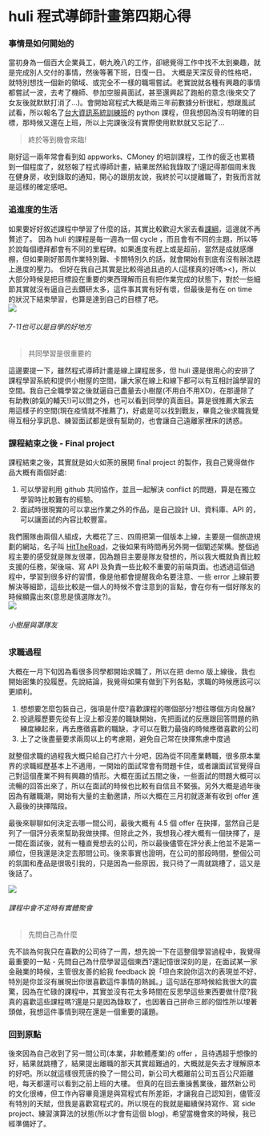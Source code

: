 # huli 程式導師計畫第四期心得

### 事情是如何開始的

當初身為一個百大企業員工，朝九晚八的工作，卻總覺得工作中找不太到樂趣，就是完成別人交付的事情，然後等著下班，日復一日。
大概是天深反骨的性格吧，就特別想找一個新的領域、或完全不一樣的職場嘗試。老實說就各種有興趣的事情都嘗試一波，去考了機師、參加空服員面試，甚至還興起了跑船的意念(後來交了女友後就默默打消了...)。會開始寫程式大概是兩三年前數據分析很紅，想跟風試試看，所以報名了[台大資訊系統訓練班](https://train.csie.ntu.edu.tw/train/)的 python 課程，但我想因為沒有明確的目標，那時候又還在上班，所以上完課後沒有實際使用默默就又忘記了...
> 終於等到機會來臨!

剛好這一兩年常會看到如 appworks、CMoney 的培訓課程，工作的疲乏也累積到一個程度了，就怒報了程式導師計畫，結果居然給我錄取了!還記得那個周末我在健身房，收到錄取的通知，開心的跟朋友說，我終於可以提離職了，對我而言就是這樣的確定感吧。



### 追進度的生活

如果要好好敘述課程中學習了什麼的話，其實比較歡迎大家去看[課綱](https://bootcamp.lidemy.com/)，這邊就不再贅述了。
因為 huli 的課程是每一週為一個 cycle ，而且會有不同的主題，所以等於說每個禮拜都會有不同的里程碑。如果進度有趕上或是超前，當然是成就感爆棚，但如果剛好那周作業特別難、卡關特別久的話，就會開始有到底有沒有辦法趕上進度的壓力。
但好在我自己其實是比較得過且過的人(這樣真的好嗎><)，所以大部分時候是把目標設在重要的東西理解而且有把作業完成的狀態下，對於一些細節其實就沒有逼自己去鑽研太多，這件事其實有好有壞，但最後是有在 on time 的狀況下結束學習，也算是達到自己的目標了吧。
<br>
![](https://i.imgur.com/tBOxfVN.jpg)
###### 7-11也可以是自學的好地方

> 共同學習是很重要的

這邊要提一下，雖然程式導師計畫是線上課程居多，但 huli 還是很用心的安排了課程學習系統和提供小樹屋的空間，讓大家在線上和線下都可以有互相討論學習的空間。我自己全職學習之後就逼自己盡量去小樹屋(不用白不用XD)，在那邊除了有助教(帥氣的輔天!)可以問之外，也可以看到同學的真面目。算是很推薦大家去用這樣子的空間(現在疫情就不推薦了)，好處是可以找到戰友，畢竟之後求職我覺得互相分享訊息、練習面試都是很有幫助的，也會讓自己遠離家裡床的誘惑。

### 課程結束之後 - Final project
課程結束之後，其實就是如火如荼的展開 final project 的製作，我自己覺得做作品大概有兩個好處:
1. 可以學習利用 github 共同協作，並且一起解決 conflict 的問題，算是在獨立學習時比較難有的經驗。
2. 面試時很現實的可以拿出作業之外的作品，是自己設計 UI、資料庫、API 的，可以讓面試的內容比較豐富。

我們團隊由兩個人組成，大概花了三、四周把第一個版本上線，主要是一個旅遊規劃的網站，名子叫 [HitTheRoad](https://yunanpan.github.io/final-project/#/)，之後如果有時間再另外開一個闡述架構。整個過程主要的感受就是隊友很罩，因為題目主要是隊友發想的，所以我大概就負責比較支援的任務，架後端、寫 API 及負責一些比較不重要的前端頁面。也透過這個過程中，學習到很多好的習慣，像是他都會提醒我命名要注意、一些 error 上線前要解決等細節，這些比較是一個人的時候不會注意到的盲點，會在你有一個好隊友的時候顯露出來(意思是慎選隊友?)。
<br>
![](https://i.imgur.com/RsVcMtX.jpg)
###### 小樹屋與罩隊友


### 求職過程
大概在一月下旬因為看很多同學都開始求職了，所以在把 demo 版上線後，我也開始密集的投履歷。先說結論，我覺得如果有做到下列各點，求職的時候應該可以更順利。
1. 想想要怎麼包裝自己，強項是什麼?喜歡課程的哪個部分?想往哪個方向發展?
2. 投遞履歷要先從有上沒上都沒差的職缺開始，先把面試的反應跟回答問題的熟練度練起來，再去應徵喜歡的職缺，才可以在戰力最強的時候應徵喜歡的公司
3. 上了之後盡量要求兩周以上的考慮期，避免自己常在抉擇焦慮中度過

就整個求職的過程我大概只給自己打六十分吧，因為從不同產業轉職，很多原本業界的求職經歷基本上不適用，一開始的面試常會有問題卡住，或者讓面試官覺得自己對這個產業不夠有興趣的情形。大概在面試五間之後，一些面試的問題大概可以流暢的回答出來了，所以在面試的時候也比較有自信且不緊張。另外大概是過年後因為有離職潮，開始有大量的主動邀請，所以大概在三月初就逐漸有收到 offer 進入最後的抉擇階段。

最後來聊聊如何決定去哪一間公司，最後大概有 4.5 個 offer 在抉擇，當然自己是列了一個評分表來幫助我做抉擇。但除此之外，我想我心裡大概有一個抉擇了，是一間在面試後，就有一種直覺想去的公司，所以最後儘管在評分表上他並不是第一順位，但我還是決定去那間公司。後來事實也證明，在公司的那段時間，整個公司的氛圍和產品是很吸引我的，只是因為一些原因，我只待了一周就跳槽了，這又是後話了。

![](https://i.imgur.com/iI8m6SU.jpg)
###### 課程中會不定時有實體聚會

>先問自己為什麼

先不談為何我只在喜歡的公司待了一周，想先說一下在這整個學習過程中，我覺得最重要的一點 - 先問自己為什麼學習這個東西?還記憶很深刻的是，在面試某一家金融業的時候，主管很友善的給我 feedback 說「坦白來說你這次的表現並不好，特別是你並沒有展現出你很喜歡這件事情的熱誠。」這句話在那時候給我很大的震驚，因為在忙碌的課程中，其實並沒有花太多時間在反思學這些東西要做什麼?我真的喜歡這些課程嗎?還是只是因為錄取了，也因著自己拼命三郎的個性所以埋著頭做，我想這件事情到現在還是一個重要的議題。

### 回到原點
後來因為自己收到了另一間公司(本業，非軟體產業)的 offer ，且待遇超乎想像的好，結果就跳槽了，結果提出離職的那天其實超難過的，大概就是失去才理解原本的好吧。所以就這樣很荒唐的換了一間公司，新公司大概離前公司五百公尺距離吧，每天都還可以看到之前上班的大樓。
但真的在回去重操舊業後，雖然新公司的文化很棒，但工作內容畢竟還是與寫程式有所差距，才讓我自己認知到，儘管沒有特別的天賦，但我是喜歡寫程式的。所以現在的我就是繼續保持寫作、寫 side project、練習演算法的狀態(所以才會有這個 blog)，希望當機會來的時候，我已經準備好了。
